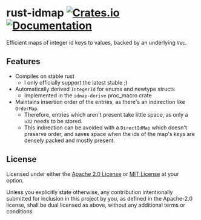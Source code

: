 rust-idmap [![Crates.io](https://img.shields.io/crates/v/idmap.svg)](https://crates.io/crates/idmap) [![Documentation](https://docs.rs/idmap/badge.svg)](https://docs.rs/idmap)
==========
Efficient maps of integer id keys to values, backed by an underlying `Vec`.

## Features
- Compiles on stable rust
  - I only officially support the latest stable ;)
- Automatically derived `IntegerId` for enums and newtype structs
  - Implemented in the `idmap-derive` proc_macro crate
- Maintains insertion order of the entries, as there's an indirection like `OrderMap`.
  - Therefore, entries which aren't present take little space, as only a `u32` needs to be stored.
  - This indirection can be avoided with a `DirectIdMap` which doesn't preserve order,
    and saves space when the ids of the map's keys are densely packed and mostly present.

## License
Licensed under either the [Apache 2.0 License](./LICENSE-APACHE.txt) or [MIT License](./LICENSE-MIT.txt) at your option.

Unless you explicitly state otherwise, any contribution intentionally submitted for inclusion in this project by you, as defined in the Apache-2.0 license, shall be dual licensed as above, without any additional terms or conditions.
